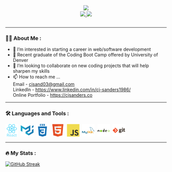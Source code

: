 <div id="header" align="center">
    <img src="https://media.giphy.com/media/QssGEmpkyEOhBCb7e1/giphy.gif" width="100"/>
</div>
<div id="badges" align="center">
    <a href="https://www.linkedin.com/in/cj-sanders1986/">
        <img src="https://img.shields.io/badge/LinkedIn-blue?logo=linkedin&logoColor=white&style=for-the-badge"/>
    </a>
    <a href="mailto: cjsand03@gmail.com">
        <img src="https://img.shields.io/badge/GMail-red?logo=gmail&logoColor=white&style=for-the-badge"/>
    </a>
</div>
<div id="views" align="center">
    <img src="https://komarev.com/ghpvc/?username=EsotericZ&style=flat-square&color=red" alt=""/>
</div>

---

### :man_technologist: About Me :

- 👀 I’m interested in starting a career in web/software development
- 🌱 Recent graduate of the Coding Boot Camp offered by University of Denver
- 💞️ I’m looking to collaborate on new coding projects that will help sharpen my skills
- 📫 How to reach me ...<br>
    Email  -  cjsand03@gmail.com<br>
    LinkedIn  -  https://www.linkedin.com/in/cj-sanders1986/<br>
    Online Portfolio - https://cjsanders.co
    
---

### :hammer_and_wrench: Languages and Tools :
<div>
  <img src="https://github.com/devicons/devicon/blob/master/icons/react/react-original-wordmark.svg" title="React" alt="React" width="40" height="40"/>&nbsp;
  <img src="https://github.com/devicons/devicon/blob/master/icons/materialui/materialui-original.svg" title="Material UI" alt="Material UI" width="40" height="40"/>&nbsp;
  <img src="https://github.com/devicons/devicon/blob/master/icons/css3/css3-plain-wordmark.svg"  title="CSS3" alt="CSS" width="40" height="40"/>&nbsp;
  <img src="https://github.com/devicons/devicon/blob/master/icons/html5/html5-original.svg" title="HTML5" alt="HTML" width="40" height="40"/>&nbsp;
  <img src="https://github.com/devicons/devicon/blob/master/icons/javascript/javascript-original.svg" title="JavaScript" alt="JavaScript" width="40" height="40"/>&nbsp;
  <img src="https://github.com/devicons/devicon/blob/master/icons/mysql/mysql-original-wordmark.svg" title="MySQL"  alt="MySQL" width="40" height="40"/>&nbsp;
  <img src="https://github.com/devicons/devicon/blob/master/icons/nodejs/nodejs-original-wordmark.svg" title="NodeJS" alt="NodeJS" width="40" height="40"/>&nbsp;
  <img src="https://github.com/devicons/devicon/blob/master/icons/git/git-original-wordmark.svg" title="Git" **alt="Git" width="40" height="40"/>
</div>

---

### :fire: My Stats :
[![GitHub Streak](https://github-readme-streak-stats.herokuapp.com/?user=EsotericZ&theme=nightowl)](https://git.io/streak-stats)



<!---
EsotericZ/EsotericZ is a ✨ special ✨ repository because its `README.md` (this file) appears on your GitHub profile.
You can click the Preview link to take a look at your changes.
--->
